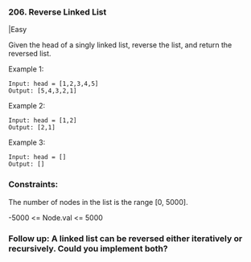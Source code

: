 ### 206. Reverse Linked List
|Easy

Given the head of a singly linked list, reverse the list, and return the reversed list.

 
Example 1:
```
Input: head = [1,2,3,4,5]
Output: [5,4,3,2,1]
```
Example 2:
```
Input: head = [1,2]
Output: [2,1]
```
Example 3:
```
Input: head = []
Output: []
``` 

### Constraints:

The number of nodes in the list is the range [0, 5000].

-5000 <= Node.val <= 5000
 

### Follow up: A linked list can be reversed either iteratively or recursively. Could you implement both?